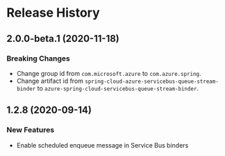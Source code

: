 # Release History

## 2.0.0-beta.1 (2020-11-18)
### Breaking Changes
- Change group id from `com.microsoft.azure` to `com.azure.spring`.
- Change artifact id from `spring-cloud-azure-servicebus-queue-stream-binder` to `azure-spring-cloud-servicebus-queue-stream-binder`.

## 1.2.8 (2020-09-14)
### New Features
 - Enable scheduled enqueue message in Service Bus binders
